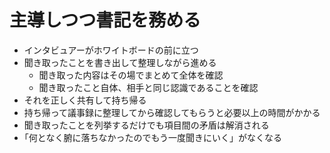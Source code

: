 # 主導しつつ書記を務める

* インタビュアーがホワイトボードの前に立つ
* 聞き取ったことを書き出して整理しながら進める
    * 聞き取った内容はその場でまとめて全体を確認
    * 聞き取ったこと自体、相手と同じ認識であることを確認
* それを正しく共有して持ち帰る
* 持ち帰って議事録に整理してから確認してもらうと必要以上の時間がかかる
* 聞き取ったことを列挙するだけでも項目間の矛盾は解消される
* ｢何となく腑に落ちなかったのでもう一度聞きにいく」がなくなる